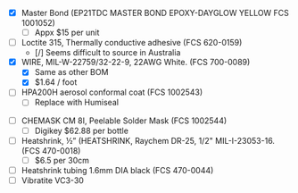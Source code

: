 - [x] Master Bond (EP21TDC MASTER BOND EPOXY-DAYGLOW YELLOW FCS 1001052)
	- [ ] Appx $15 per unit
- [ ] Loctite 315, Thermally conductive adhesive (FCS 620-0159)
	- [/] Seems difficult to source in Australia
- [x] WIRE, MIL-W-22759/32-22-9, 22AWG White. (FCS 700-0089)
	- [x] Same as other BOM
	- [x] $1.64 / foot
- [ ] HPA200H aerosol conformal coat (FCS 1002543)
	- [ ] Replace with Humiseal
* [ ] CHEMASK CM 8I, Peelable Solder Mask (FCS 1002544)
	* [ ] Digikey $62.88 per bottle
* [ ] Heatshrink, ½” (HEATSHRINK, Raychem DR-25, 1/2" MIL-I-23053-16. (FCS 470-0018)
	* [ ] $6.5 per 30cm
* [ ] Heatshrink tubing 1.6mm DIA black (FCS 470-0044)
* [ ] Vibratite VC3-30